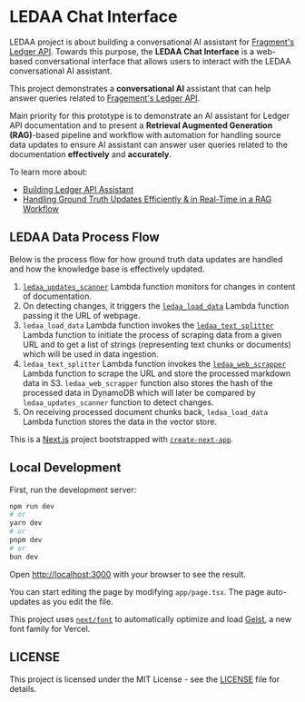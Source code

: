 # LEDAA Chat Interface

LEDAA project is about building a conversational AI assistant for [Fragment's Ledger API](https://fragment.dev/docs). Towards this purpose, the **LEDAA Chat Interface** is a web-based conversational interface that allows users to interact with the LEDAA conversational AI assistant.

This project demonstrates a <strong>conversational AI</strong> assistant that can help answer queries related to [Fragement&apos;s Ledger API](https://fragment.dev/docs).

Main priority for this prototype is to demonstrate an AI assistant for Ledger API documentation and to present a <strong> Retrieval Augmented Generation (RAG)</strong>-based pipeline and workflow with automation for handling source data updates to ensure AI assistant can answer user queries related to the documentation <strong>effectively</strong> and <strong>accurately</strong>.

To learn more about:

-   [Building Ledger API Assistant](#)
-   [Handling Ground Truth Updates Efficiently & in Real-Time in a RAG Workflow](#)

## LEDAA Data Process Flow

Below is the process flow for how ground truth data updates are handled and how the knowledge base is effectively updated.

1. [`ledaa_updates_scanner`](https://github.com/pranav-kural/ledaa-updates-scanner) Lambda function monitors for changes in content of documentation.
2. On detecting changes, it triggers the [`ledaa_load_data`](https://github.com/pranav-kural/ledaa-load-data) Lambda function passing it the URL of webpage.
3. `ledaa_load_data` Lambda function invokes the [`ledaa_text_splitter`](https://github.com/pranav-kural/ledaa-text-splitter) Lambda function to initiate the process of scraping data from a given URL and to get a list of strings (representing text chunks or documents) which will be used in data ingestion.
4. `ledaa_text_splitter` Lambda function invokes the [`ledaa_web_scrapper`](https://github.com/pranav-kural/ledaa-web-scrapper) Lambda function to scrape the URL and store the processed markdown data in S3. `ledaa_web_scrapper` function also stores the hash of the processed data in DynamoDB which will later be compared by `ledaa_updates_scanner` function to detect changes.
5. On receiving processed document chunks back, `ledaa_load_data` Lambda function stores the data in the vector store.

This is a [Next.js](https://nextjs.org) project bootstrapped with [`create-next-app`](https://nextjs.org/docs/app/api-reference/cli/create-next-app).

## Local Development

First, run the development server:

```bash
npm run dev
# or
yarn dev
# or
pnpm dev
# or
bun dev
```

Open [http://localhost:3000](http://localhost:3000) with your browser to see the result.

You can start editing the page by modifying `app/page.tsx`. The page auto-updates as you edit the file.

This project uses [`next/font`](https://nextjs.org/docs/app/building-your-application/optimizing/fonts) to automatically optimize and load [Geist](https://vercel.com/font), a new font family for Vercel.

## LICENSE

This project is licensed under the MIT License - see the [LICENSE](LICENSE) file for details.
